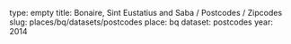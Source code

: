 type: empty
title: Bonaire, Sint Eustatius and Saba / Postcodes / Zipcodes
slug: places/bq/datasets/postcodes
place: bq
dataset: postcodes
year: 2014
